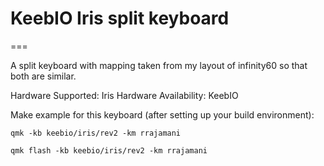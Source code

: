 # KeebIO Iris split keyboard
===

A split keyboard with mapping taken from my layout of infinity60 so that both are similar.

Hardware Supported: Iris
Hardware Availability: KeebIO

Make example for this keyboard (after setting up your build environment):

    qmk -kb keebio/iris/rev2 -km rrajamani  

    qmk flash -kb keebio/iris/rev2 -km rrajamani  

